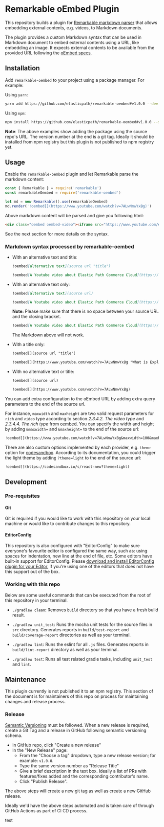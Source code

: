 # Remarkable oEmbed Plugin

This repository builds a plugin for [Remarkable markdown parser](https://github.com/jonschlinkert/remarkable) that allows embedding external contents, e.g. videos, to Markdown documents.

The plugin provides a custom Markdown syntax that can be used in Markdown document to embed external contents using a URL, like embedding an image. It expects external contents to be available from the provided URL following the [oEmbed specs](https://oembed.com/).


## Installation

Add `remarkable-oembed` to your project using a package manager. For example:

Using `yarn`:

```sh
yarn add https://github.com/elasticpath/remarkable-oembed#v1.0.0 --dev
```

Using `npm`:

```sh
npm install https://github.com/elasticpath/remarkable-oembed#v1.0.0 --save-dev
```

**Note**: The above examples show adding the package using the source repo's URL. The version number at the end is a git tag. Ideally it should be installed from npm registry but this plugin is not published to npm registry yet.

## Usage

Enable the `remarkable-oembed` plugin and let Remarkable parse the markdown content:

``` js
const { Remarkable } = require('remarkable')
const remarkableOembed = require('remarkable-oembed')

let md = new Remarkable().use(remarkableOembed)
md.render('!oembed[](https://www.youtube.com/watch?v=7ALwNmwYxBg)')
```

Above markdown content will be parsed and give you following html:

```html
<div class="oembed oembed-video"><iframe src="https://www.youtube.com/embed/7ALwNmwYxBg?feature=oembed" allow="accelerometer; autoplay; clipboard-write; encrypted-media; gyroscope; picture-in-picture" allowfullscreen="" width="200" height="113" frameborder="0"></iframe></div>
```

See the next section for more details on the syntax.

### Markdown syntax processed by remarkable-oembed

- With an alternative text and title:

    ```md
    !oembed[alternative text](source url "title")

    !oembed[A Youtube video about Elastic Path Commerce Cloud](https://www.youtube.com/watch?v=7ALwNmwYxBg "What is Elastic Path Commerce Cloud")
    ```

- With an alternative text only:

    ```md
    !oembed[alternative text](source url)

    !oembed[A Youtube video about Elastic Path Commerce Cloud](https://www.youtube.com/watch?v=7ALwNmwYxBg)
    ```
    **Note:** Please make sure that there is no space between your source URL and the closing bracket.

    ```md
    !oembed[A Youtube video about Elastic Path Commerce Cloud](https://www.youtube.com/watch?v=7ALwNmwYxBg     )
    ```

    The Markdown above will not work.

- With a title only:

    ```md
    !oembed[](source url "title")

    !oembed[](https://www.youtube.com/watch?v=7ALwNmwYxBg "What is Explains Elastic Path Commerce Cloud")
    ```

- With no alternative text or title:

    ```md
    !oembed[](source url)

    !oembed[](https://www.youtube.com/watch?v=7ALwNmwYxBg)
    ```

You can add extra configuration to the oEmbed URL by adding extra query parameters to the end of the source url.

For instance, `maxwidth` and `maxheight` are two valid request parameters for `rich` and `video` type according to section *2.3.4.2. The video type* and *2.3.4.4. The rich type* from [oembed](https://oembed.com/). You can specify the width and height by adding `&maxwidth=` and `&maxheight=` to the end of the source url:

```md
!oembed[](https://www.youtube.com/watch?v=7ALwNmwYxBg&maxwidth=100&maxheight=500)
```

There are also custom options implemented by each provider, e.g. `theme` option for [codesandbox](https://codesandbox.io/docs/embedding). According to its documentation, you could trigger the light theme by adding `?theme=light` to the end of the source url:

```md
!oembed[](https://codesandbox.io/s/react-new?theme=light)
```


## Development

### Pre-requisites

#### Git

Git is required if you would like to work with this repository on your local machine or would like to contribute changes to this repository.

#### EditorConfig

This repository is also configured with "EditorConfig" to make sure everyone's favourite editor is configured the same way, such as: using spaces for indentation, new line at the end of file, etc. Some editors have built-in support for EditorConfig. Please [download and install EditorConfig plugin for your Editor](https://editorconfig.org/#download), if you're using one of the editors that does not have this support out of the box.

### Working with this repo

Below are some useful commands that can be executed from the root of this repository in your terminal.

- `./gradlew clean`: Removes `build` directory so that you have a fresh build result.

- `./gradlew unit_test`: Runs the mocha unit tests for the source files in `src` directory. Generates reports in `build/test-report` and `build/coverage-report` directories as well as your terminal.

-  `./gradlew lint`: Runs the eslint for all `.js` files. Generates reports in `build/lint-report` directory as well as your terminal.

- `./gradlew test`: Runs all test related gradle tasks, including `unit_test` and `lint`.


## Maintenance

This plugin currently is not published it to an npm registry. This section of the document is for maintainers of this repo on process for maintaining changes and release process.

### Release

[Semantic Versioning](https://semver.org/) must be followed. When a new release is required, create a Git Tag and a release in GitHub following semantic versioning schema.

- In GitHub repo, click "Create a new release"
- In the "New Release" page:
    - From the "Choose a tag" dropdown, type a new release version; for example: `v1.0.0`.
    - Type the same version number as "Release Title"
    - Give a brief description in the text box. Ideally a list of PRs with features/fixes added and the corresponding contributor's name.
    - Click "Publish Release".

The above steps will create a new git tag as well as create a new GitHub release.

Ideally we'd have the above steps automated and is taken care of through GitHub Actions as part of CI CD process.

test
